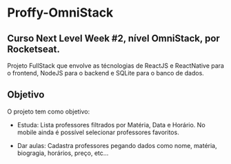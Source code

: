 # Proffy-OmniStack

## Curso Next Level Week #2, nível OmniStack, por Rocketseat.

Projeto FullStack que envolve as técnologias de ReactJS e ReactNative para o frontend, NodeJS para o backend e SQLite para o banco de dados.

## Objetivo

O projeto tem como objetivo:
  * Estuda:
      Lista professores filtrados por Matéria, Data e Horário.
      No mobile ainda é possível selecionar professores favoritos.
  
  * Dar aulas:
      Cadastra professores pegando dados como nome, matéria, biogragia,               horários, preço, etc...
